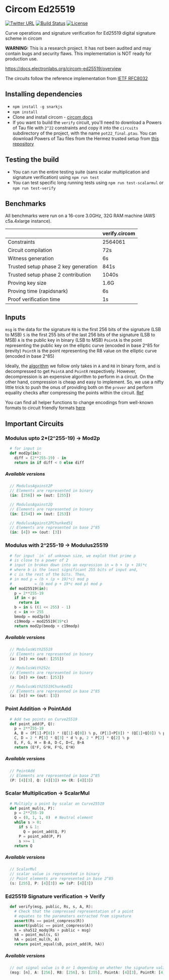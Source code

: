 # Circom Ed25519

[![Twitter URL](https://img.shields.io/twitter/url/https/twitter.com/labs_electron.svg?style=social&label=Follow%20%40labs_electron)](https://twitter.com/labs_electron)
[![Build Status](http://ci.electronlabs.org/buildStatus/icon?job=ed25519-circom%2Fmaster)](http://ci.electronlabs.org/job/ed25519-circom/job/master/)
[![License](https://img.shields.io/badge/license-UNLICENSED-red)](LICENSE)
<!--- 
[![CI status](https://github.com/Electron-Labs/circom-ed25519/actions/workflows/actions.yml/badge.svg?branch=master")](CI) 
-->

Curve operations and signature verification for Ed25519 digital signature scheme in circom 

**WARNING:** This is a research project. It has not been audited and may contain bugs and security flaws. This implementation is NOT ready for production use.

https://docs.electronlabs.org/circom-ed25519/overview

The circuits follow the reference implementation from [IETF RFC8032](https://datatracker.ietf.org/doc/html/rfc8032#section-6)


## Installing dependencies
- `npm install -g snarkjs`
- `npm install`
- Clone and install circom - [circom docs](https://docs.circom.io/getting-started/installation/)
- If you want to build the `verify` circuit, you'll need to download a Powers of Tau file with `2^22` constraints and copy it into the `circuits` subdirectory of the project, with the name `pot22_final.ptau`. You can download Powers of Tau files from the Hermez trusted setup from [this repository](https://github.com/iden3/snarkjs#7-prepare-phase-2)

## Testing the build
- You can run the entire testing suite (sans scalar multiplication and signature verification) using `npm run test`
- You can test specific long running tests using `npm run test-scalarmul` or `npm run test-verify`

## Benchmarks

All benchmarks were run on a 16-core 3.0GHz, 32G RAM machine (AWS c5a.4xlarge instance).

||verify.circom|
|---|---|
|Constraints                          |2564061 |
|Circuit compilation                  |72s     |
|Witness generation                   |6s      |
|Trusted setup phase 2 key generation |841s    |
|Trusted setup phase 2 contribution   |1040s   |
|Proving key size                     |1.6G    |
|Proving time (rapidsnark)            |6s      |
|Proof verification time              |1s      |

## Inputs
`msg` is the data for the signature
`R8` is the first 256 bits of the signature (LSB to MSB)
`S` is the first 255 bits of the last 256 bits of the signature (LSB to MSB)
`A` is the public key in binary (LSB to MSB)
`PointA` is the point representing the public key on the elliptic curve (encoded in base 2^85 for brevity)
`PointR` is the point representing the R8 value on the elliptic curve (encoded in base 2^85)

Ideally, the [algorithm](https://datatracker.ietf.org/doc/html/rfc8032#section-6) we follow only takes in `A` and `R8` in binary form, and is decompressed to get `PointA` and `PointR` respectively. However, decompression is an expensive algorithm to perform in a circuit. On the other hand, compression is cheap and easy to implement. So, we use a nifty little trick to push the onus of providing both on the `prover` and perform equality checks after compressing the points within the circuit. [Ref](https://github.com/Electron-Labs/ed25519-circom/blob/532f638b4d6ae4684a1f0907df6c92676f0ae8df/circuits/verify.circom#L57)

You can find all helper functions to change encodings from well-known formats to circuit friendly formats [here](https://github.com/Electron-Labs/ed25519-circom/blob/master/test/utils.js)

## Important Circuits

### Modulus upto 2*(2^255-19) -> Mod2p
```python
  # for input in
  def mod2p(in):
    diff = (2**255-19) - in
    return in if diff < 0 else diff
```
##### Available versions
```js
  // ModulusAgainst2P
  // Elements are represented in binary
  (in: [256]) => (out: [255])

  // ModulusAgainst2Q
  // Elements are represented in binary
  (in: [254]) => (out: [253])

  // ModulusAgainst2PChunked51
  // Elements are represented in base 2^85
  (in: [4]) => (out: [3])
```

### Modulus with 2^255-19 -> Modulus25519
```python
  # for input `in` of unknown size, we explot that prime p
  # is close to a power of 2
  # input in broken down into an expression in = b + (p + 19)*c
  # where b is the least significant 255 bits of input and,
  # c is the rest of the bits. Then,
  # in mod p = (b + (p + 19)*c) mod p
  #          = (b mod p + 19*c mod p) mod p
  def mod25519(in):
    p = 2**255-19
    if in < p:
      return in
    b = in & ((1 << 255) - 1)
    c = in >> 255
    bmodp = mod2p(b)
    c19modp = mod25519(19*c)
    return mod2p(bmodp + c19modp)
```
##### Available versions
```js
  // ModulusWith25519
  // Elements are represented in binary
  (a: [n]) => (out: [255])

  // ModulusWith252c
  // Elements are represented in binary
  (a: [n]) => (out: [253])

  // ModulusWith25519Chunked51
  // Elements are represented in base 2^85
  (a: [n]) => (out: [3])
```

### Point Addition -> PointAdd
```python
  # Add two points on Curve25519
  def point_add(P, Q):
    p = 2**255-19
    A, B = (P[1]-P[0]) * (Q[1]-Q[0]) % p, (P[1]+P[0]) * (Q[1]+Q[0]) % p
    C, D = 2 * P[3] * Q[3] * d % p, 2 * P[2] * Q[2] % p
    E, F, G, H = B-A, D-C, D+C, B+A
    return (E*F, G*H, F*G, E*H)
```
##### Available versions
```js
  // PointAdd
  // Elements are represented in base 2^85
  (P: [4][3], Q: [4][3]) => (R: [4][3]) 
```

### Scalar Multiplication -> ScalarMul
```python
  # Multiply a point by scalar on Curve25519
  def point_mul(s, P):
    p = 2**255-19
    Q = (0, 1, 1, 0)  # Neutral element
    while s > 0:
      if s & 1:
        Q = point_add(Q, P)
      P = point_add(P, P)
      s >>= 1
    return Q
```
##### Available versions
```js
  // ScalarMul
  // scalar value is represented in binary
  // Point elements are represented in base 2^85
  (s: [255], P: [4][3]) => (sP: [4][3]) 
```

### Ed25519 Signature verification -> Verify
```python
  def verify(msg, public, Rs, s, A, R):
    # Check that the compressed representation of a point 
    # equates to the paramaters extracted from signature
    assert(Rs == point_compress(R))
    assert(public == point_compress(A))
    h = sha512_modq(Rs + public + msg)
    sB = point_mul(s, G)
    hA = point_mul(h, A)
    return point_equal(sB, point_add(R, hA))
```
##### Available versions
```js
  // out signal value is 0 or 1 depending on whether the signature validation failed or passed
  (msg: [n], A: [256], R8: [256], S: [255], PointA: [4][3], PointR: [4][3]) => (out);
```
